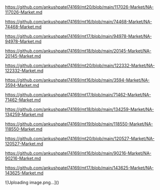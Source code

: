 <p><a href="https://github.com/ankushpatel74169/mt20/blob/main/117026-Market/NA-117026-Market.md">https://github.com/ankushpatel74169/mt20/blob/main/117026-Market/NA-117026-Market.md</a></p><p><a href="https://github.com/ankushpatel74169/mt16/blob/main/74468-Market/NA-74468-Market.md">https://github.com/ankushpatel74169/mt16/blob/main/74468-Market/NA-74468-Market.md</a></p><p><a href="https://github.com/ankushpatel74169/mt17/blob/main/94978-Market/NA-94978-Market.md">https://github.com/ankushpatel74169/mt17/blob/main/94978-Market/NA-94978-Market.md</a></p><p><a href="https://github.com/ankushpatel74169/mt18/blob/main/20145-Market/NA-20145-Market.md">https://github.com/ankushpatel74169/mt18/blob/main/20145-Market/NA-20145-Market.md</a></p><p><a href="https://github.com/ankushpatel74169/mt20/blob/main/122332-Market/NA-122332-Market.md">https://github.com/ankushpatel74169/mt20/blob/main/122332-Market/NA-122332-Market.md</a></p><p><a href="https://github.com/ankushpatel74169/mt16/blob/main/3594-Market/NA-3594-Market.md">https://github.com/ankushpatel74169/mt16/blob/main/3594-Market/NA-3594-Market.md</a></p><p><a href="https://github.com/ankushpatel74169/mt17/blob/main/71462-Market/NA-71462-Market.md">https://github.com/ankushpatel74169/mt17/blob/main/71462-Market/NA-71462-Market.md</a></p><p><a href="https://github.com/ankushpatel74169/mt18/blob/main/134259-Market/NA-134259-Market.md">https://github.com/ankushpatel74169/mt18/blob/main/134259-Market/NA-134259-Market.md</a></p><p><a href="https://github.com/ankushpatel74169/mt19/blob/main/118550-Market/NA-118550-Market.md">https://github.com/ankushpatel74169/mt19/blob/main/118550-Market/NA-118550-Market.md</a></p><p><a href="https://github.com/ankushpatel74169/mt20/blob/main/120527-Market/NA-120527-Market.md">https://github.com/ankushpatel74169/mt20/blob/main/120527-Market/NA-120527-Market.md</a></p><p><a href="https://github.com/ankushpatel74169/mt16/blob/main/90216-Market/NA-90216-Market.md">https://github.com/ankushpatel74169/mt16/blob/main/90216-Market/NA-90216-Market.md</a></p><p><a href="https://github.com/ankushpatel74169/mt17/blob/main/143625-Market/NA-143625-Market.md">https://github.com/ankushpatel74169/mt17/blob/main/143625-Market/NA-143625-Market.md</a></p>
![Uploading image.png…]()
